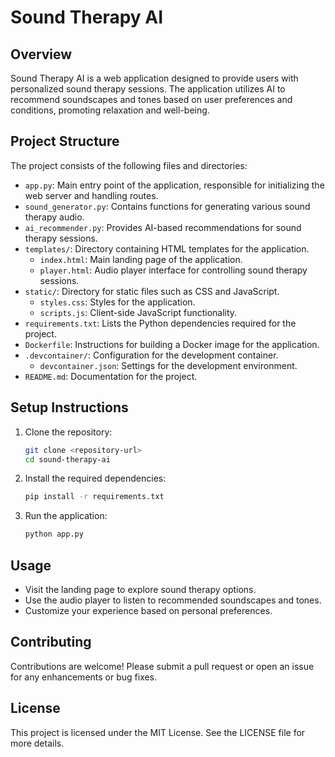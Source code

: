 # Sound Therapy AI

## Overview

Sound Therapy AI is a web application designed to provide users with personalized sound therapy sessions. The application utilizes AI to recommend soundscapes and tones based on user preferences and conditions, promoting relaxation and well-being.

## Project Structure

The project consists of the following files and directories:

- `app.py`: Main entry point of the application, responsible for initializing the web server and handling routes.
- `sound_generator.py`: Contains functions for generating various sound therapy audio.
- `ai_recommender.py`: Provides AI-based recommendations for sound therapy sessions.
- `templates/`: Directory containing HTML templates for the application.
  - `index.html`: Main landing page of the application.
  - `player.html`: Audio player interface for controlling sound therapy sessions.
- `static/`: Directory for static files such as CSS and JavaScript.
  - `styles.css`: Styles for the application.
  - `scripts.js`: Client-side JavaScript functionality.
- `requirements.txt`: Lists the Python dependencies required for the project.
- `Dockerfile`: Instructions for building a Docker image for the application.
- `.devcontainer/`: Configuration for the development container.
  - `devcontainer.json`: Settings for the development environment.
- `README.md`: Documentation for the project.

## Setup Instructions

1. Clone the repository:

   ```bash
   git clone <repository-url>
   cd sound-therapy-ai
   ```

2. Install the required dependencies:

   ```bash
   pip install -r requirements.txt
   ```

3. Run the application:

   ```bash
   python app.py
   ```

## Usage

- Visit the landing page to explore sound therapy options.
- Use the audio player to listen to recommended soundscapes and tones.
- Customize your experience based on personal preferences.

## Contributing

Contributions are welcome! Please submit a pull request or open an issue for any enhancements or bug fixes.

## License

This project is licensed under the MIT License. See the LICENSE file for more details.
